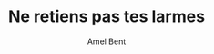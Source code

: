 ---
layout: post
title: Ne retiens pas tes larmes
author: Amel Bent
image:
  artist: amel-bent.png
---